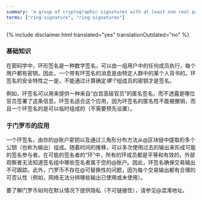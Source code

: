 ```yaml
---
summary: 'a group of cryptographic signatures with at least one real participant, but no way to tell which in the group is the real one as they all appear valid'
terms: ["ring-signature", "ring-signatures"]
---
```


{% include disclaimer.html translated="yes" translationOutdated="no" %}

### 基础知识

在密码学中，环形签名是一种数字签名，可以由一组用户中的任何成员执行，每个用户都有密钥。因此，一个带有环签名的消息是由特定人群中的某个人背书的。环签名的安全特性之一是，不能通过计算确定*哪个*组成员的密钥才是签名。

例如，环签名可以用来提供一种来自“白宫高级官员”的匿名签名，而不透露是哪位官员签署了这条信息。环签名适合这个应用，因为环签名的匿名性不能被撤销，而且一个环签名的是可以临时组成的（不需要预先设置）。

### 于门罗币的应用

一个环签名，由你的@账户密钥以及通过三角形分布方法从@区块链中提取的多个公钥（也称为输出）组成。随着时间的推移，可以多次使用过去的输出来形成可能的签名参与者。在可能的签名者的“环”中，所有的环成员都是平等和有效的。外部观察者无法知道签名组中哪些签名者属于您的@账户。因此，环签名确保交易输出不可跟踪。此外，门罗币不存在@可替换性的问题，因为每个交易输出都有合理的可否认性（例如，网络无法分辨哪些输出已使用或未使用）。

要了解门罗币如何在默认情况下提供隐私（不可链接性），请参见@混淆地址。
